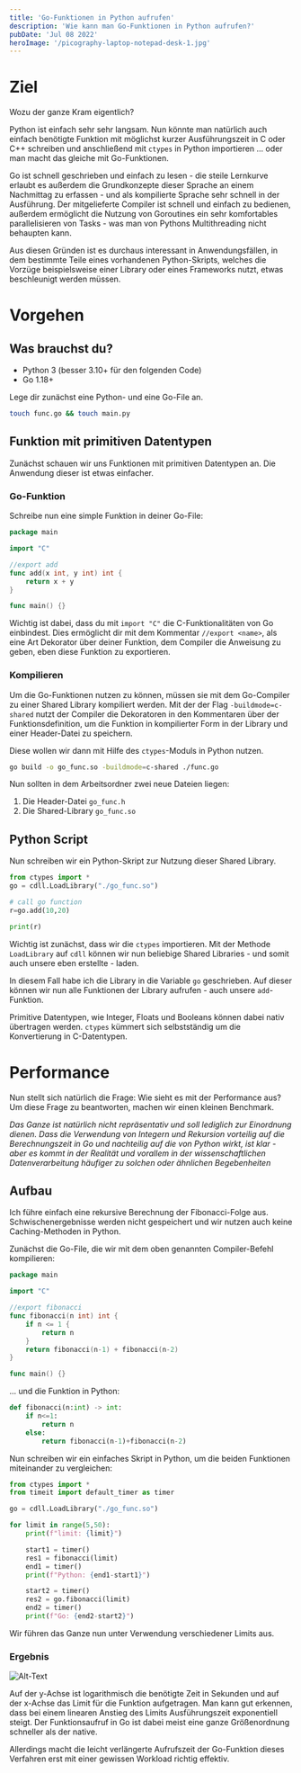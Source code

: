 ```yaml
--- 
title: 'Go-Funktionen in Python aufrufen'
description: 'Wie kann man Go-Funktionen in Python aufrufen?'
pubDate: 'Jul 08 2022'
heroImage: '/picography-laptop-notepad-desk-1.jpg'
---
```


# Ziel
Wozu der ganze Kram eigentlich?

Python ist einfach sehr sehr langsam.
Nun könnte man natürlich auch einfach benötigte Funktion mit möglichst kurzer Ausführungszeit in C oder C++ schreiben und anschließend mit `ctypes` in Python importieren ... 
oder man macht das gleiche mit Go-Funktionen.

Go ist schnell geschrieben und einfach zu lesen - die steile Lernkurve erlaubt es außerdem die Grundkonzepte dieser Sprache an einem Nachmittag zu erfassen - und als kompilierte Sprache sehr schnell in der Ausführung.
Der mitgelieferte Compiler ist schnell und einfach zu bedienen, außerdem ermöglicht die Nutzung von Goroutines ein sehr komfortables parallelisieren von Tasks - was man von Pythons Multithreading nicht behaupten kann.

Aus diesen Gründen ist es durchaus interessant in Anwendungsfällen, in dem bestimmte Teile eines vorhandenen Python-Skripts, welches die Vorzüge beispielsweise einer Library oder eines Frameworks nutzt, etwas beschleunigt werden müssen.

# Vorgehen
## Was brauchst du?

- Python 3 (besser 3.10+ für den folgenden Code)
- Go 1.18+


Lege dir zunächst eine Python- und eine Go-File an.
```bash
touch func.go && touch main.py 
```


## Funktion mit primitiven Datentypen

Zunächst schauen wir uns Funktionen mit primitiven Datentypen an.
Die Anwendung dieser ist etwas einfacher.

### Go-Funktion

Schreibe nun eine simple Funktion in deiner Go-File:

```go
package main

import "C"

//export add
func add(x int, y int) int {
	return x + y
}

func main() {}
```

Wichtig ist dabei, dass du mit `import "C"` die C-Funktionalitäten von Go einbindest.
Dies ermöglicht dir mit dem Kommentar ```//export <name>```, als eine Art Dekorator über deiner Funktion, 
dem Compiler die Anweisung zu geben, eben diese Funktion zu exportieren.

### Kompilieren

Um die Go-Funktionen nutzen zu können, müssen sie mit dem Go-Compiler zu einer Shared Library kompiliert werden. 
Mit der der Flag `-buildmode=c-shared` nutzt der Compiler die Dekoratoren in den Kommentaren über der Funktionsdefinition, 
um die Funktion in kompilierter Form in der Library und einer Header-Datei zu speichern.

Diese wollen wir dann mit Hilfe des `ctypes`-Moduls in Python nutzen.

```bash
go build -o go_func.so -buildmode=c-shared ./func.go
```

Nun sollten in dem Arbeitsordner zwei neue Dateien liegen: 
1. Die Header-Datei `go_func.h`
2. Die Shared-Library `go_func.so`

## Python Script
Nun schreiben wir ein Python-Skript zur Nutzung dieser Shared Library.

```python
from ctypes import *
go = cdll.LoadLibrary("./go_func.so")

# call go function
r=go.add(10,20)

print(r)
```

Wichtig ist zunächst, dass wir die `ctypes` importieren.
Mit der Methode `LoadLibrary` auf `cdll` können wir nun beliebige Shared Libraries - und somit auch unsere eben erstellte - laden.

In diesem Fall habe ich die Library in die Variable `go` geschrieben.
Auf dieser können wir nun alle Funktionen der Library aufrufen - auch unsere `add`-Funktion.

Primitive Datentypen, wie Integer, Floats und Booleans können dabei nativ übertragen werden. `ctypes` kümmert sich selbstständig um die Konvertierung in C-Datentypen.

# Performance

Nun stellt sich natürlich die Frage: Wie sieht es mit der Performance aus?
Um diese Frage zu beantworten, machen wir einen kleinen Benchmark.

_Das Ganze ist natürlich nicht repräsentativ und soll lediglich zur Einordnung dienen. Dass die Verwendung von Integern und Rekursion vorteilig auf die Berechnungszeit in Go und nachteilig auf die von Python wirkt, ist klar - aber es kommt in der Realität und vorallem in der wissenschaftlichen Datenverarbeitung häufiger zu solchen oder ähnlichen Begebenheiten_

## Aufbau

Ich führe einfach eine rekursive Berechnung der Fibonacci-Folge aus.
Schwischenergebnisse werden nicht gespeichert und wir nutzen auch keine Caching-Methoden in Python.

Zunächst die Go-File, die wir mit dem oben genannten Compiler-Befehl kompilieren:
```go
package main

import "C"

//export fibonacci
func fibonacci(n int) int {
	if n <= 1 {
		return n
	}
	return fibonacci(n-1) + fibonacci(n-2)
}

func main() {}
```

... und die Funktion in Python:
```python
def fibonacci(n:int) -> int:
    if n<=1:
        return n
    else:
        return fibonacci(n-1)+fibonacci(n-2)
```

Nun schreiben wir ein einfaches Skript in Python, um die beiden Funktionen miteinander zu vergleichen:
```python
from ctypes import *
from timeit import default_timer as timer

go = cdll.LoadLibrary("./go_func.so")

for limit in range(5,50):
	print(f"limit: {limit}")

	start1 = timer()
	res1 = fibonacci(limit)
	end1 = timer()
	print(f"Python: {end1-start1}")

	start2 = timer()
	res2 = go.fibonacci(limit)
	end2 = timer()
	print(f"Go: {end2-start2}")
```

Wir führen das Ganze nun unter Verwendung verschiedener Limits aus.

### Ergebnis

![Alt-Text](/call-go-in-python/graph.png)

Auf der y-Achse ist logarithmisch die benötigte Zeit in Sekunden und auf der x-Achse das Limit für die Funktion aufgetragen.
Man kann gut erkennen, dass bei einem linearen Anstieg des Limits Ausführungszeit exponentiell steigt.
Der Funktionsaufruf in Go ist dabei meist eine ganze Größenordnung schneller als der native.

Allerdings macht die leicht verlängerte Aufrufszeit der Go-Funktion dieses Verfahren erst mit einer gewissen Workload richtig effektiv.
